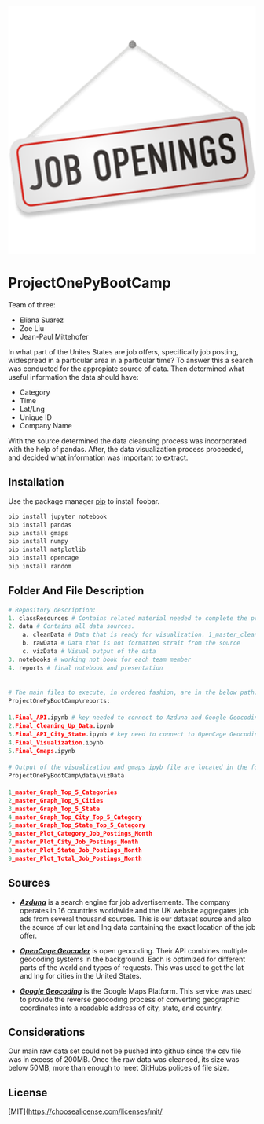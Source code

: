 
![](classResources\job_app_clip_art.png)


# ProjectOnePyBootCamp

Team of three:
* Eliana Suarez 
* Zoe Liu
* Jean-Paul Mittehofer

In what part of the Unites States are job offers, specifically job posting, widespread in a particular area in a particular time? 
To answer this a search was conducted for the appropiate source of data. Then determined what useful information the data should have:
* Category
* Time
* Lat/Lng
* Unique ID
* Company Name

With the source determined the data cleansing process was incorporated with the help of pandas. After, the data visualization process proceeded, and decided what information was important to extract.



## Installation

Use the package manager [pip](https://pip.pypa.io/en/stable/) to install foobar.

```bash
pip install jupyter notebook
pip install pandas
pip install gmaps
pip install numpy
pip install matplotlib
pip install opencage
pip install random
```

## Folder And File Description

```python
# Repository description:
1. classResources # Contains related material needed to complete the project assignment.
2. data # Contains all data sources.
    a. cleanData # Data that is ready for visualization. 1_master_clean_data is the data used analysis
    b. rawData # Data that is not formatted strait from the source
    c. vizData # Visual output of the data
3. notebooks # working not book for each team member
4. reports # final notebook and presentation


# The main files to execute, in ordered fashion, are in the below path:
ProjectOnePyBootCamp\reports:

1.Final_API.ipynb # key needed to connect to Azduna and Google Geocoding
2.Final_Cleaning_Up_Data.ipynb
3.Final_API_City_State.ipynb # key need to connect to OpenCage Geocoding
4.Final_Visualization.ipynb
5.Final_Gmaps.ipynb

# Output of the visualization and gmaps ipyb file are located in the following path:
ProjectOnePyBootCamp\data\vizData

1_master_Graph_Top_5_Categories
2_master_Graph_Top_5_Cities
3_master_Graph_Top_5_State
4_master_Graph_Top_City_Top_5_Category
5_master_Graph_Top_State_Top_5_Category
6_master_Plot_Category_Job_Postings_Month
7_master_Plot_City_Job_Postings_Month
8_master_Plot_State_Job_Postings_Month
9_master_Plot_Total_Job_Postings_Month
```
## Sources
* [***Azduna***](https://developer.adzuna.com/)
 is a search engine for job advertisements. 
 The company operates in 16 countries worldwide and the UK website aggregates job ads from several thousand sources. This is our dataset source and also the source of our lat and lng data containing the exact location of the job offer.

* [***OpenCage Geocoder***](https://opencagedata.com/)
is open geocoding. Their API combines multiple geocoding systems in the background. 
Each is optimized for different parts of the world and types of requests. This was used to get the lat and lng for cities in the United States.

* [***Google Geocoding***](https://cloud.google.com/maps-platform/)
 is the Google Maps Platform. This service was used to provide the reverse geocoding process of converting geographic coordinates into a readable address of city, state, and country\.
## Considerations
Our main raw data set could not be pushed into github since the csv file was in excess of 200MB.
Once the raw data was cleansed, its size was below 50MB, more than enough to meet GitHubs polices of file size.
## License
[MIT](https://choosealicense.com/licenses/mit/